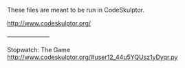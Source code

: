 These files are meant to be run in CodeSkulptor.

http://www.codeskulptor.org/

———————

Stopwatch: The Game
http://www.codeskulptor.org/#user12_44u5YQUsz1yDyqr.py